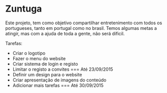 # Zuntuga
Este projeto, tem como objetivo compartilhar entretenimento com todos os portugueses, tanto em portugal como no brasil. Temos algumas metas a atingir, mas com a ajuda de toda a gente, não será dificil.

Tarefas:
- Criar o logotipo
- Fazer o menu do website
- Criar sistema de login e registo
- Limitar o registo a convites
=== Até 23/09/2015
- Definir um design para o website
- Criar apresentação de imagens do conteúdo
- Adicionar mais tarefas
=== Até 30/09/2015



